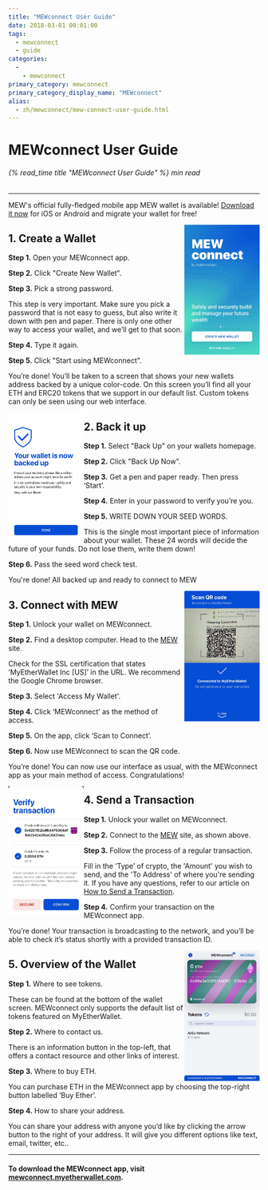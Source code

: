 ```yaml
---
title: "MEWconnect User Guide"
date: 2018-03-01 00:01:00
tags:
  - mewconnect
  - guide
categories:
  - 
    - mewconnect
primary_category: mewconnect
primary_category_display_name: "MEWconnect"
alias:
  - zh/mewconnect/mew-connect-user-guide.html
---
```


# **MEWconnect User Guide**

###### {% read_time title "MEWconnect User Guide" %} min read

* * *

MEW's official fully-fledged mobile app MEW wallet is available! [Download it now](/@@@@@@/mewwallet/mewwallet-user-guide/) for iOS or Android and migrate your wallet for free!

<img class="image-right" src="/images/posts/mewconnect/CreateMC.jpg" align="right" width="30%" />

## **1. Create a Wallet**

**Step 1.** Open your MEWconnect app.

**Step 2.** Click "Create New Wallet".

**Step 3.** Pick a strong password.

This step is very important. Make sure you pick a password that is not easy to guess, but also write it down with pen and paper. There is only one other way to access your wallet, and we’ll get to that soon.

**Step 4.** Type it again.

**Step 5.** Click "Start using MEWconnect".

You’re done! You’ll be taken to a screen that shows your new wallets address backed by a unique color-code. On this screen you’ll find all your ETH and ERC20 tokens that we support in our default list. Custom tokens can only be seen using our web interface.
<br />

<img class="image-left" src="/images/posts/mewconnect/BackupMC.png" align="left" width="30%" />

## **2. Back it up**

**Step 1.** Select "Back Up" on your wallets homepage.

**Step 2.** Click "Back Up Now".

**Step 3.** Get a pen and paper ready. Then press ‘Start’.

**Step 4.** Enter in your password to verify you’re you.

**Step 5.** WRITE DOWN YOUR SEED WORDS.

This is the single most important piece of information about your wallet. These 24 words will decide the future of your funds. Do not lose them, write them down!

**Step 6.**  Pass the seed word check test.

You're done! All backed up and ready to connect to MEW
<br />

<img class="image-right" src="/images/posts/mewconnect/ScanQRMC.jpg" align="right" width="30%" />

## **3. Connect with MEW**

**Step 1.** Unlock your wallet on MEWconnect.

**Step 2.** Find a desktop computer. Head to the [MEW](https://www.myetherwallet.com) site.

Check for the SSL certification that states ‘MyEtherWallet Inc [US]’ in   the URL. We recommend the Google Chrome browser.

**Step 3.** Select 'Access My Wallet'.

**Step 4.** Click ‘MEWconnect’ as the method of access.

**Step 5.** On the app, click ‘Scan to Connect’.

**Step 6.** Now use MEWconnect to scan the QR code.

You’re done! You can now use our interface as usual, with the MEWconnect app as your main method of access. Congratulations!
<br />

<img class="image-left" src="/images/posts/mewconnect/TransferMC.jpg" align="left" width="30%" />

## **4. Send a Transaction**

**Step 1.**  Unlock your wallet on MEWconnect.

**Step 2.**  Connect to the [MEW](https://www.myetherwallet.com) site, as shown above.

**Step 3.**  Follow the process of a regular transaction.

Fill in the ‘Type’ of crypto, the 'Amount' you wish to send, and the 'To Address' of where you're sending it. If you have any questions, refer to our article on [How to Send a Transaction](/@@@@@@/transactions/how-to-send-a-transaction/).

**Step 4.**  Confirm your transaction on the MEWconnect app.

You’re done! Your transaction is broadcasting to the network, and you’ll be able to check it’s status shortly with a provided transaction ID.
<br />

<img class="image-right" src="/images/posts/mewconnect/OverviewMC.jpg" align="right" width="30%" />

## **5. Overview of the Wallet**

**Step 1.**  Where to see tokens.

These can be found at the bottom of the wallet screen. MEWconnect only supports the default list of tokens featured on MyEtherWallet.

**Step 2.**  Where to contact us.

There is an information button in the top-left, that offers a contact  resource and other links of interest.

**Step 3.**  Where to buy ETH.

You can purchase ETH in the MEWconnect app by choosing the top-right button labelled ‘Buy Ether’.

**Step 4.**  How to share your address.

You can share your address with anyone you’d like by clicking the arrow button to the right of your address. It will give you different options like text, email, twitter, etc..
<br />

* * *

#### To download the MEWconnect app, visit [mewconnect.myetherwallet.com](https://mewconnect.myetherwallet.com/).
